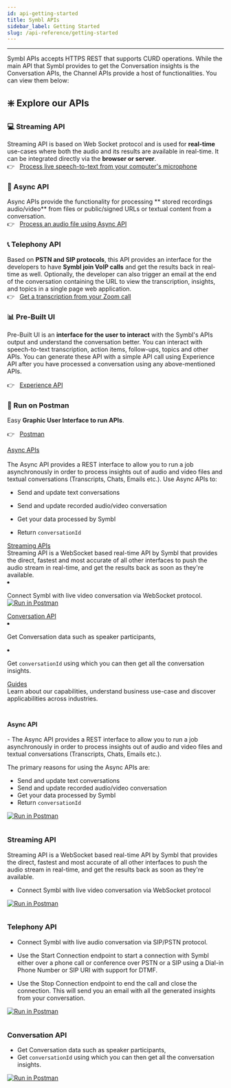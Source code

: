 ```yaml
---
id: api-getting-started
title: Symbl APIs
sidebar_label: Getting Started
slug: /api-reference/getting-started
---
```

---
 
Symbl APIs accepts HTTPS REST that supports CURD operations.
While the main API that Symbl provides to get the Conversation insights is the Conversation APIs, the Channel APIs provide a host of functionalities. You can view them below:


## ❇️ Explore our APIs

### 💻  Streaming API
Streaming API is based on Web Socket protocol and is used for **real-time** use-cases where both the audio and its results are available in real-time. It can be integrated directly via the **browser or server**.<br/>
👉 &nbsp; [Process live speech-to-text from your computer's microphone](/docs/getting-started-with-streaming-api)

### 🎥  Async API
Async APIs provide the functionality for processing ** stored recordings audio/video** from files or public/signed URLs or textual content from a conversation.<br/>
👉 &nbsp; [Process an audio file using Async API](/docs/getting-started-with-async-api)

### 📞 Telephony API
Based on **PSTN and SIP protocols**, this API provides an interface for the developers to have **Symbl join VoIP calls** and get the results back in real-time as well. Optionally, the developer can also trigger an email at the end of the conversation containing the URL to view the transcription, insights, and topics in a single page web application.<br/>
👉 &nbsp; [Get a transcription from your Zoom call](/docs/getting-started-with-telephony-api)

### 📊 Pre-Built UI
Pre-Built UI is an **interface for the user to interact** with the Symbl's APIs output and understand the conversation better. You can interact with speech-to-text transcription, action items, follow-ups, topics and other APIs. You can generate these API with a simple API call using Experience API after you have processed a conversation using any above-mentioned APIs.

👉 &nbsp; [Experience API](/docs/pre-built-ui/experience-api)


### 🔌 Run on Postman
Easy **Graphic User Interface to run APIs**.

👉 &nbsp; [Postman](/docs/developer-tools/postman)


<div class="row">
  <div class="column">
    <div class="card"><a href="/docs/api-reference/getting-started">Async APIs</a> <br/><br/> The Async API provides a REST interface to allow you to run a job asynchronously in order to process insights out of audio and video files and textual conversations (Transcripts, Chats, Emails etc.).
    Use Async APIs to: <br/>
 
- Send and update text conversations
- Send and update recorded audio/video conversation
- Get your data processed by Symbl
- Return `conversationId`  </div>
  </div>
  <div class="column">
    <div class="card"><a href="/docs/api-reference/getting-started">Streaming APIs</a><br/> Streaming API is a WebSocket based real-time API by Symbl that provides the direct, fastest and most accurate of all other interfaces to push the audio stream in real-time, and get the results back as soon as they're available.
 
- Connect Symbl with live video conversation via WebSocket protocol. [![Run in Postman](https://run.pstmn.io/button.svg)](https://app.getpostman.com/run-collection/5f215bfc2a64aa314279)
  </div>
  </div>
  <div class="column">
    <div class="card"><a href="/docs/api-reference/getting-started">Conversation API</a><br/>
- Get Conversation data such as speaker participants,
- Get `conversationId` using which you can then get all the conversation insights. </div>
  </div>
  <div class="column">
    <div class="card"><a href="/docs/api-reference/getting-started">Guides</a><br/>Learn about our capabilities, understand business use-case and discover applicabilities across industries.</div>
  </div>
</div>

 
<div class="card.card1"><h3></h3> 
 <div class="row">
  <div class="column">
<h4>Async API</h4>
- The Async API provides a REST interface to allow you to run a job asynchronously in order to process insights out of audio and video files and textual conversations (Transcripts, Chats, Emails etc.).
 
The primary reasons for using the Async APIs are:
 
- Send and update text conversations
- Send and update recorded audio/video conversation
- Get your data processed by Symbl
- Return `conversationId`
 
[![Run in Postman](https://run.pstmn.io/button.svg)](https://app.getpostman.com/run-collection/5f215bfc2a64aa314279)
 
</div>
 </div>
 </div>
<div class="column">
<div class="card.card1"><h3></h3> 
 
### Streaming API
Streaming API is a WebSocket based real-time API by Symbl that provides the direct, fastest and most accurate of all other interfaces to push the audio stream in real-time, and get the results back as soon as they're available.
 
- Connect Symbl with live video conversation via WebSocket protocol
 
[![Run in Postman](https://run.pstmn.io/button.svg)](https://app.getpostman.com/run-collection/5f215bfc2a64aa314279)
 
 </div>
</div>
 
<div class="column">
<div class="card.card1"><h3></h3> 
 
### Telephony API
 
- Connect Symbl with live audio conversation via SIP/PSTN protocol.
 
- Use the Start Connection endpoint to start a connection with Symbl either over a phone call or conference over PSTN or a SIP using a Dial-in Phone Number or SIP URI with support for DTMF.
 
- Use the Stop Connection endpoint to end the call and close the connection. This will send you an email with all the generated insights from your conversation.
 
 
[![Run in Postman](https://run.pstmn.io/button.svg)](https://app.getpostman.com/run-collection/5f215bfc2a64aa314279)
 
</div>
 
</div>

<div class="column">
<div class="card"><h3></h3> 
 
### Conversation API
 
- Get Conversation data such as speaker participants,
- Get `conversationId` using which you can then get all the conversation insights.
 
[![Run in Postman](https://run.pstmn.io/button.svg)](https://app.getpostman.com/run-collection/5f215bfc2a64aa314279)
 
</div>
</div>

